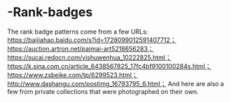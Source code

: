 # -Rank-badges
The rank badge patterns come from a few URLs:
https://baijiahao.baidu.com/s?id=1728099012591407712；
https://auction.artron.net/paimai-art5218656283；
https://sucai.redocn.com/yishuwenhua_10222825.html；
https://k.sina.com.cn/article_6438567825_17fc4bf9100100284s.html；
https://www.zsbeike.com/tp/6299523.html；
http://www.dashangu.com/postimg_16793795_6.html；
And here are also a few from private collections that were photographed on their own.
